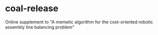 # coal-release
Online supplement to "A memetic algorithm for the cost-oriented robotic assembly line balancing problem"
